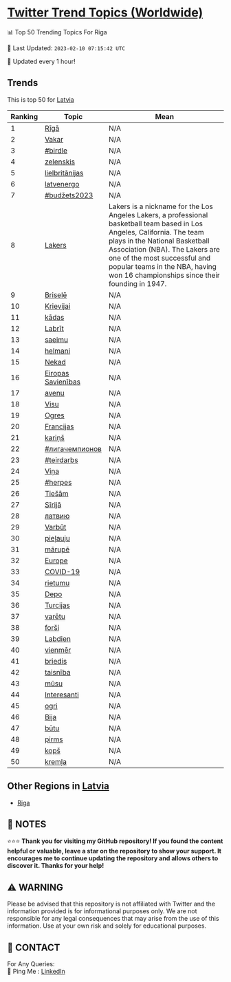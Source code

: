 [Twitter Trend Topics (Worldwide)](https://github.com/ErcinDedeoglu/Twitter-Trend-Topics)
==========


📊 Top 50 Trending Topics For Riga

📆 Last Updated: `2023-02-10 07:15:42 UTC`

🔧 Updated every 1 hour!


## Trends

This is top 50 for [Latvia](</Latvia>)

| Ranking | Topic | Mean |
| ------- | ------------ | ------------ |
| 1 | [Rīgā](http://twitter.com/search?q=R%c4%abg%c4%81) | N/A |
| 2 | [Vakar](http://twitter.com/search?q=Vakar) | N/A |
| 3 | [#birdle](http://twitter.com/search?q=%23birdle) | N/A |
| 4 | [zelenskis](http://twitter.com/search?q=zelenskis) | N/A |
| 5 | [lielbritānijas](http://twitter.com/search?q=lielbrit%c4%81nijas) | N/A |
| 6 | [latvenergo](http://twitter.com/search?q=latvenergo) | N/A |
| 7 | [#budžets2023](http://twitter.com/search?q=%23bud%c5%beets2023) | N/A |
| 8 | [Lakers](http://twitter.com/search?q=Lakers) | Lakers is a nickname for the Los Angeles Lakers, a professional basketball team based in Los Angeles, California. The team plays in the National Basketball Association (NBA). The Lakers are one of the most successful and popular teams in the NBA, having won 16 championships since their founding in 1947. |
| 9 | [Briselē](http://twitter.com/search?q=Brisel%c4%93) | N/A |
| 10 | [Krievijai](http://twitter.com/search?q=Krievijai) | N/A |
| 11 | [kādas](http://twitter.com/search?q=k%c4%81das) | N/A |
| 12 | [Labrīt](http://twitter.com/search?q=Labr%c4%abt) | N/A |
| 13 | [saeimu](http://twitter.com/search?q=saeimu) | N/A |
| 14 | [helmani](http://twitter.com/search?q=helmani) | N/A |
| 15 | [Nekad](http://twitter.com/search?q=Nekad) | N/A |
| 16 | [Eiropas Savienības](http://twitter.com/search?q=Eiropas+Savien%c4%abbas) | N/A |
| 17 | [avenu](http://twitter.com/search?q=avenu) | N/A |
| 18 | [Visu](http://twitter.com/search?q=Visu) | N/A |
| 19 | [Ogres](http://twitter.com/search?q=Ogres) | N/A |
| 20 | [Francijas](http://twitter.com/search?q=Francijas) | N/A |
| 21 | [kariņš](http://twitter.com/search?q=kari%c5%86%c5%a1) | N/A |
| 22 | [#лигачемпионов](http://twitter.com/search?q=%23%d0%bb%d0%b8%d0%b3%d0%b0%d1%87%d0%b5%d0%bc%d0%bf%d0%b8%d0%be%d0%bd%d0%be%d0%b2) | N/A |
| 23 | [#teirdarbs](http://twitter.com/search?q=%23teirdarbs) | N/A |
| 24 | [Viņa](http://twitter.com/search?q=Vi%c5%86a) | N/A |
| 25 | [#herpes](http://twitter.com/search?q=%23herpes) | N/A |
| 26 | [Tiešām](http://twitter.com/search?q=Tie%c5%a1%c4%81m) | N/A |
| 27 | [Sīrijā](http://twitter.com/search?q=S%c4%abrij%c4%81) | N/A |
| 28 | [латвию](http://twitter.com/search?q=%d0%bb%d0%b0%d1%82%d0%b2%d0%b8%d1%8e) | N/A |
| 29 | [Varbūt](http://twitter.com/search?q=Varb%c5%abt) | N/A |
| 30 | [pieļauju](http://twitter.com/search?q=pie%c4%bcauju) | N/A |
| 31 | [mārupē](http://twitter.com/search?q=m%c4%81rup%c4%93) | N/A |
| 32 | [Europe](http://twitter.com/search?q=Europe) | N/A |
| 33 | [COVID-19](http://twitter.com/search?q=COVID-19) | N/A |
| 34 | [rietumu](http://twitter.com/search?q=rietumu) | N/A |
| 35 | [Depo](http://twitter.com/search?q=Depo) | N/A |
| 36 | [Turcijas](http://twitter.com/search?q=Turcijas) | N/A |
| 37 | [varētu](http://twitter.com/search?q=var%c4%93tu) | N/A |
| 38 | [forši](http://twitter.com/search?q=for%c5%a1i) | N/A |
| 39 | [Labdien](http://twitter.com/search?q=Labdien) | N/A |
| 40 | [vienmēr](http://twitter.com/search?q=vienm%c4%93r) | N/A |
| 41 | [briedis](http://twitter.com/search?q=briedis) | N/A |
| 42 | [taisnība](http://twitter.com/search?q=taisn%c4%abba) | N/A |
| 43 | [mūsu](http://twitter.com/search?q=m%c5%absu) | N/A |
| 44 | [Interesanti](http://twitter.com/search?q=Interesanti) | N/A |
| 45 | [ogri](http://twitter.com/search?q=ogri) | N/A |
| 46 | [Bija](http://twitter.com/search?q=Bija) | N/A |
| 47 | [būtu](http://twitter.com/search?q=b%c5%abtu) | N/A |
| 48 | [pirms](http://twitter.com/search?q=pirms) | N/A |
| 49 | [kopš](http://twitter.com/search?q=kop%c5%a1) | N/A |
| 50 | [kremļa](http://twitter.com/search?q=krem%c4%bca) | N/A |



## Other Regions in [Latvia](</Latvia>)

* [Riga](</Latvia/Riga.md>)



## 📝 NOTES

⭐⭐⭐ **Thank you for visiting my GitHub repository! If you found the content helpful or valuable, leave a star on the repository to show your support. It encourages me to continue updating the repository and allows others to discover it. Thanks for your help!**


## ⚠️ WARNING

Please be advised that this repository is not affiliated with Twitter and the information provided is for informational purposes only. We are not responsible for any legal consequences that may arise from the use of this information. Use at your own risk and solely for educational purposes.


## 📨 CONTACT

 For Any Queries:  
            🏓 Ping Me : [LinkedIn](https://www.linkedin.com/in/ercindedeoglu/)
